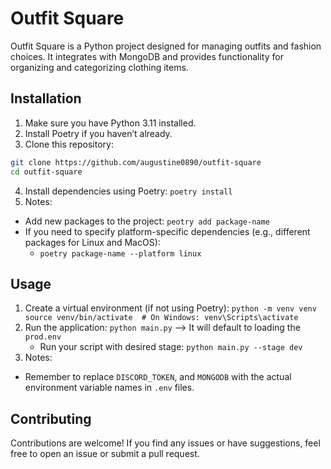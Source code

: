 # Outfit Square
Outfit Square is a Python project designed for managing outfits and fashion choices. It integrates with MongoDB and provides functionality for organizing and categorizing clothing items.

## Installation
1. Make sure you have Python 3.11 installed.
2. Install Poetry if you haven’t already.
3. Clone this repository:
```bash
git clone https://github.com/augustine0890/outfit-square
cd outfit-square
```
4. Install dependencies using Poetry: `poetry install`
5. Notes:
- Add new packages to the project: `peotry add package-name`
- If you need to specify platform-specific dependencies (e.g., different packages for Linux and MacOS):
  - `poetry package-name --platform linux`

## Usage
1. Create a virtual environment (if not using Poetry): `python -m venv venv source venv/bin/activate  # On Windows: venv\Scripts\activate`
2. Run the application: `python main.py` --> It will default to loading the `prod.env`
   - Run your script with desired stage: `python main.py --stage dev`
3. Notes:
- Remember to replace `DISCORD_TOKEN`, and `MONGODB` with the actual environment variable names in `.env` files.

## Contributing
Contributions are welcome! If you find any issues or have suggestions, feel free to open an issue or submit a pull request.
